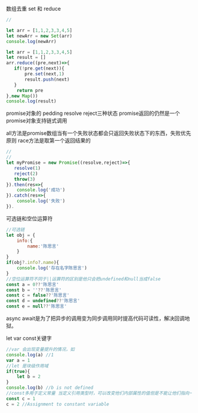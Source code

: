 数组去重 set 和 reduce 

```javascript
//

let arr = [1,1,2,3,3,4,5]
let newArr = new Set(arr)
console.log(newArr)

let arr = [1,1,2,3,3,4,5]
let result = []
arr.reduce((pre,next)=>{
   if(!pre.get(next)){
       pre.set(next,1)
       result.push(next)
   }
    return pre
},new Map())
console.log(result)
```

promise对象的 pedding resolve reject三种状态  promise返回的仍然是一个promise对象支持链式调用

all方法是promise数组当有一个失败状态都会只返回失败状态下的东西，失败优先原则   race方法是取第一个返回结果的

```javascript
//
//
let myPromise = new Promise((resolve,reject)=>{
   resolve(1)
   reject(2)
   throw(3)
}).then(res=>{
    console.log('成功')
}).catch(res=>{
    console.log('失败')
}).
```

可选链和空位运算符

```javascript
//可选链
let obj = {
    info:{
        name:'陈思言'
    }
}
if(obj?.info?.name){
	console.log('存在名字陈思言')   
}
//空位运算符不同于||运算符的区别是他只会把undefined和null当成false
const a = 0??'陈思言'
const b = ''??'陈思言'
const c = false??'陈思言'
const d = undefined??'陈思言'
const e = null??'陈思言'
```

async await是为了把异步的调用变为同步调用同时提高代码可读性，解决回调地狱。

let var const关键字

```javascript
//var 会出现变量提升的情况，如
console.log(a) //1
var a = 1
//let 是块级作用域  
if(true){
	let b = 2   
}
console.log(b) //b is not defined
//const多用于定义常量 当定义引用类型时，可以改变他们内部属性的值但是不能让他们指向一个新的引用类型
const c = 1
c = 2 //Assignment to constant variable


```

